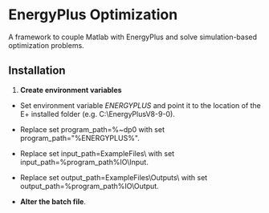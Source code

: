 # EnergyPlus Optimization
A framework to couple Matlab with EnergyPlus and solve simulation-based optimization problems.

## Installation

1. __Create environment variables__
  * Set environment variable _ENERGYPLUS_ and point it to the location of the E+ installed folder (e.g. C:\EnergyPlusV8-9-0\).
  * Replace set program_path=%~dp0 with  set program_path="%ENERGYPLUS%".
  * Replace set input_path=ExampleFiles\ with  set input_path=%program_path%IO\Input\.
  * Replace set output_path=ExampleFiles\Outputs\ with set output_path=%program_path%IO\Output\. 

* __Alter the batch file__. 


